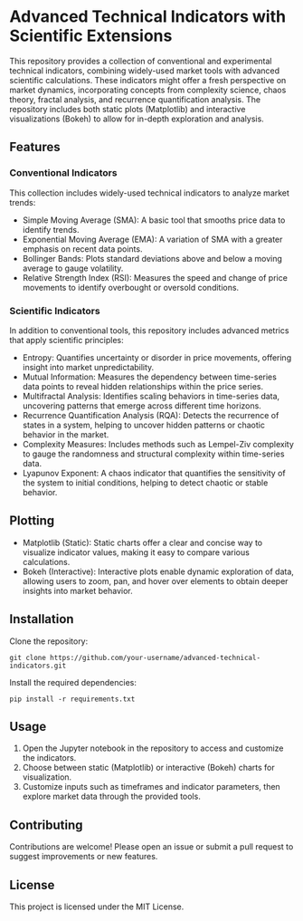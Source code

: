 # Advanced Technical Indicators with Scientific Extensions

This repository provides a collection of conventional and experimental technical indicators, combining widely-used market tools with advanced scientific calculations. These indicators might offer a fresh perspective on market dynamics, incorporating concepts from complexity science, chaos theory, fractal analysis, and recurrence quantification analysis. The repository includes both static plots (Matplotlib) and interactive visualizations (Bokeh) to allow for in-depth exploration and analysis.

## Features

### Conventional Indicators

This collection includes widely-used technical indicators to analyze market trends:

- Simple Moving Average (SMA): A basic tool that smooths price data to identify trends.
- Exponential Moving Average (EMA): A variation of SMA with a greater emphasis on recent data points.
- Bollinger Bands: Plots standard deviations above and below a moving average to gauge volatility.
- Relative Strength Index (RSI): Measures the speed and change of price movements to identify overbought or oversold conditions.

### Scientific Indicators

In addition to conventional tools, this repository includes advanced metrics that apply scientific principles:

- Entropy: Quantifies uncertainty or disorder in price movements, offering insight into market unpredictability.
- Mutual Information: Measures the dependency between time-series data points to reveal hidden relationships within the price series.
- Multifractal Analysis: Identifies scaling behaviors in time-series data, uncovering patterns that emerge across different time horizons.
- Recurrence Quantification Analysis (RQA): Detects the recurrence of states in a system, helping to uncover hidden patterns or chaotic behavior in the market.
- Complexity Measures: Includes methods such as Lempel-Ziv complexity to gauge the randomness and structural complexity within time-series data.
- Lyapunov Exponent: A chaos indicator that quantifies the sensitivity of the system to initial conditions, helping to detect chaotic or stable behavior.

## Plotting

- Matplotlib (Static): Static charts offer a clear and concise way to visualize indicator values, making it easy to compare various calculations.
- Bokeh (Interactive): Interactive plots enable dynamic exploration of data, allowing users to zoom, pan, and hover over elements to obtain deeper insights into market behavior.

## Installation

Clone the repository:

```
git clone https://github.com/your-username/advanced-technical-indicators.git
````

Install the required dependencies:

```
pip install -r requirements.txt
```

## Usage

1. Open the Jupyter notebook in the repository to access and customize the indicators.
1. Choose between static (Matplotlib) or interactive (Bokeh) charts for visualization.
1. Customize inputs such as timeframes and indicator parameters, then explore market data through the provided tools.

## Contributing

Contributions are welcome! Please open an issue or submit a pull request to suggest improvements or new features.

## License

This project is licensed under the MIT License.
